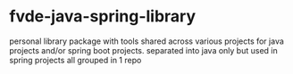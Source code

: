 # fvde-java-spring-library
personal library package with tools shared across various projects for java projects and/or spring boot projects. separated into java only but used in spring projects all grouped in 1 repo

